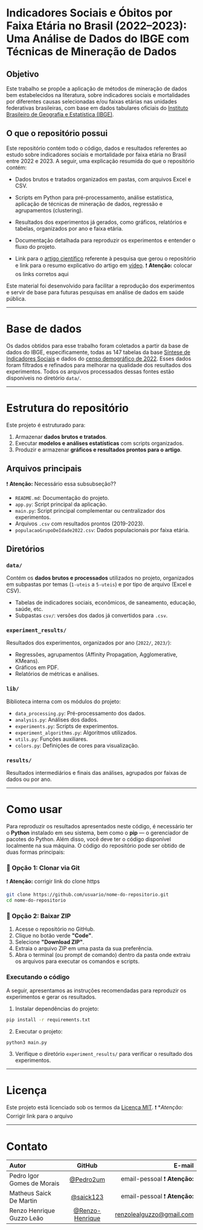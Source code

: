 # Indicadores Sociais e Óbitos por Faixa Etária no Brasil (2022–2023): Uma Análise de Dados do IBGE com Técnicas de Mineração de Dados
## Objetivo
Este trabalho se propõe a aplicação de métodos de mineração de dados bem estabelecidos na literatura, sobre indicadores sociais e mortalidades por diferentes causas selecionadas e/ou faixas etárias nas unidades federativas brasileiras, com base em dados tabulares oficiais do [Instituto Brasileiro de Geografia e Estatística (IBGE)](https://www.ibge.gov.br/).

## O que o repositório possui
Este repositório contém todo o código, dados e resultados referentes ao estudo sobre indicadores sociais e mortalidade por faixa etária no Brasil entre 2022 e 2023. A seguir, uma explicação resumida do que o repositório contém: 

- Dados brutos e tratados organizados em pastas, com arquivos Excel e CSV.

- Scripts em Python para pré-processamento, análise estatística, aplicação de técnicas de mineração de dados, regressão e agrupamentos (clustering).

- Resultados dos experimentos já gerados, como gráficos, relatórios e tabelas, organizados por ano e faixa etária.

- Documentação detalhada para reproduzir os experimentos e entender o fluxo do projeto.

- Link para o [artigo científico](https://pt.wikipedia.org/wiki/Licen%C3%A7a_MIT) referente à pesquisa que gerou o repositório e link para o resumo explicativo do artigo em [vídeo](https://pt.wikipedia.org/wiki/Licen%C3%A7a_MIT). 
❗ **Atenção:** colocar os links corretos aqui

Este material foi desenvolvido para facilitar a reprodução dos experimentos e servir de base para futuras pesquisas em análise de dados em saúde pública.


---
# Base de dados
Os dados obtidos para esse trabalho foram coletados a partir da base de dados do IBGE, especificamente, todas as 147 tabelas da base [Síntese de Indicadores Sociais](https://www.ibge.gov.br/estatisticas/sociais/saude/9221-sintese-de-indicadores-sociais.html) e dados do [censo demográfico de 2022](https://sidra.ibge.gov.br/tabela/9514). Esses dados foram filtrados e refinados para melhorar na qualidade dos resultados dos experimentos. Todos os arquivos processados dessas fontes estão disponíveis no diretório `data/`.


---
# Estrutura do repositório
Este projeto é estruturado para:
1. Armazenar **dados brutos e tratados**.
2. Executar **modelos e análises estatísticas** com scripts organizados.
3. Produzir e armazenar **gráficos e resultados prontos para o artigo**.

## Arquivos principais
❗ **Atenção:** Necessário essa subsubseção??
- `README.md`: Documentação do projeto.
- `app.py`: Script principal da aplicação.
- `main.py`: Script principal complementar ou centralizador dos experimentos.
- Arquivos `.csv` com resultados prontos (2019-2023).
- `populacaoGrupoDeIdade2022.csv`: Dados populacionais por faixa etária.

## Diretórios

### `data/`
Contém os **dados brutos e processados** utilizados no projeto, organizados em subpastas por temas (`1-uteis` a `5-uteis`) e por tipo de arquivo (Excel e CSV).
- Tabelas de indicadores sociais, econômicos, de saneamento, educação, saúde, etc.
- Subpastas `csv/`: versões dos dados já convertidos para `.csv`.

### `experiment_results/`
Resultados dos experimentos, organizados por ano (`2022/`, `2023/`):
- Regressões, agrupamentos (Affinity Propagation, Agglomerative, KMeans).
- Gráficos em PDF.
- Relatórios de métricas e análises.

### `lib/`
Biblioteca interna com os módulos do projeto:
- `data_processing.py`: Pré-processamento dos dados.
- `analysis.py`: Análises dos dados.
- `experiments.py`: Scripts de experimentos.
- `experiment_algorithms.py`: Algoritmos utilizados.
- `utils.py`: Funções auxiliares.
- `colors.py`: Definições de cores para visualização.

### `results/`
Resultados intermediários e finais das análises, agrupados por faixas de dados ou por ano.

---

# Como usar

Para reproduzir os resultados apresentados neste código, é necessário ter o **Python** instalado em seu sistema, bem como o **pip** — o gerenciador de pacotes do Python. Além disso, você deve ter o código disponível localmente na sua máquina. O código do repositório pode ser obtido de duas formas principais:

### 🔧 Opção 1: Clonar via Git
❗ **Atenção:** corrigir link do clone https
```bash
git clone https://github.com/usuario/nome-do-repositorio.git
cd nome-do-repositorio
```

### 📄 Opção 2: Baixar ZIP
1. Acesse o repositório no GitHub.
2. Clique no botão verde **"Code"**.
3. Selecione **"Download ZIP"**.
4. Extraia o arquivo ZIP em uma pasta da sua preferência.
5. Abra o terminal (ou prompt de comando) dentro da pasta onde extraiu os arquivos para executar os comandos e scripts.

### Executando o código
A seguir, apresentamos as instruções recomendadas para reproduzir os experimentos e gerar os resultados.

1. Instalar dependências do projeto:
```bash
pip install -r requirements.txt
```
2. Executar o projeto:
```
python3 main.py
```
3. Verifique o diretório `experiment_results/` para verificar o resultado dos experimentos.

---
# Licença
Este projeto está licenciado sob os termos da [Licença MIT](https://pt.wikipedia.org/wiki/Licen%C3%A7a_MIT).
❗ **Atenção:* Corrigir link para o arquivo

---
# Contato
| Autor                 | GitHub               | E-mail               |
| :---------------- | :------: | ----: |
| Pedro Igor Gomes de Morais | [@Pedro2um](https://github.com/Pedro2um) | email-pessoal ❗ **Atenção:** |
| Matheus Saick De Martin | [@saick123](https://github.com/saick123) | email-pessoal ❗ **Atenção:** |
| Renzo Henrique Guzzo Leão | [@Renzo-Henrique](https://github.com/seuusuario) | renzolealguzzo@gmail.com |

